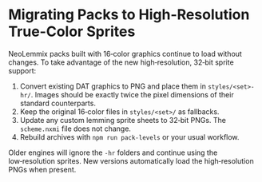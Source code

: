 # Migrating Packs to High-Resolution True-Color Sprites

NeoLemmix packs built with 16‑color graphics continue to load without changes.
To take advantage of the new high‑resolution, 32‑bit sprite support:

1. Convert existing DAT graphics to PNG and place them in `styles/<set>-hr/`.
   Images should be exactly twice the pixel dimensions of their standard
   counterparts.
2. Keep the original 16‑color files in `styles/<set>/` as fallbacks.
3. Update any custom lemming sprite sheets to 32‑bit PNGs. The `scheme.nxmi`
   file does not change.
4. Rebuild archives with `npm run pack-levels` or your usual workflow.

Older engines will ignore the `-hr` folders and continue using the low‑resolution
sprites. New versions automatically load the high‑resolution PNGs when present.
